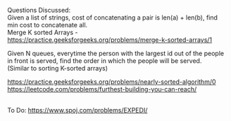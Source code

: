 Questions Discussed: <br>
Given a list of strings, cost of concatenating a pair is len(a) + len(b), find min cost to concatenate all. <br>
Merge K sorted Arrays - https://practice.geeksforgeeks.org/problems/merge-k-sorted-arrays/1 <br>

Given N queues, everytime the person with the largest id out of the people in front is served, find the order in which the people will be served. <br>
(Similar to sorting K-sorted arrays) <br>

https://practice.geeksforgeeks.org/problems/nearly-sorted-algorithm/0 <br>
https://leetcode.com/problems/furthest-building-you-can-reach/ <br> <br>

To Do: https://www.spoj.com/problems/EXPEDI/<br>
